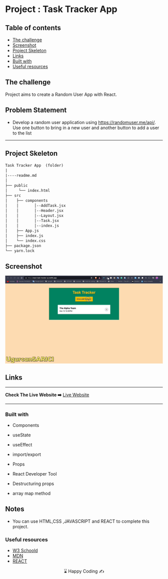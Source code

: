 
# Project : Task Tracker App

## Table of contents

  - [The challenge](#the-challenge)
  - [Screenshot](#screenshot)
  - [Project Skeleton ](#project-skeleton)
  - [Links](#links)
  - [Built with](#built-with)
  - [Useful resources](#useful-resources)



## The challenge
Project aims to create a Random User  App with React.

## Problem Statement

- Develop a random user application using https://randomuser.me/api/. Use one button to bring in a new user and another button to add a user to the list
<hr>



## Project Skeleton 

```
Task Tracker App  (folder)
|
|----readme.md         
│ 
├── public
│     └── index.html
├── src
│    ├── components
│    │       │--AddTask.jsx
│    │       │--Header.jsx
│    │       │--Layout.jsx
│    │       │--Task.jsx
│    │       │--index.js
│    ├── App.js
│    ├── index.js
│    └── index.css
├── package.json
└── yarn.lock
```


## Screenshot
<p align="center">
<a href="https://react-task-tracker-us.netlify.app/"><img src="task.gif" alt="gif"></a>
</p>



## Links
<hr>
<b>Check The Live Website ➡️</b> <a href="https://react-task-tracker-us.netlify.app/">Live Website</a>
<hr>

### Built with

- Components

- useState

- useEffect

- import/export

- Props

- React Developer Tool

- Destructuring props

- array map method






## Notes

- You can use HTML,CSS ,JAVASCRIPT and REACT to complete this project.

### Useful resources

- [W3 Schoold](https://www.w3schools.com/) 
- [MDN](https://developer.mozilla.org/en-US/) 
- [REACT](https://reactjs.org/) 










<center> &#8987; Happy Coding  &#9997; </center>

